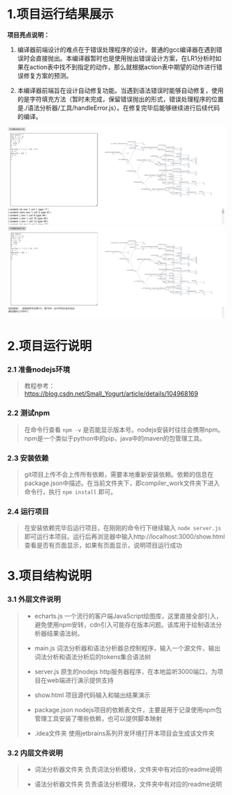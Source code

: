 # 1.项目运行结果展示
**项目亮点说明：** <br>
1. 编译器前端设计的难点在于错误处理程序的设计。普通的gcc编译器在遇到错误时会直接抛出。本编译器暂时也是使用抛出错误设计方案，在LR1分析时如果在action表中找不到指定的动作，那么就根据action表中期望的动作进行错误修复方案的预测。


2. 本编译器前端旨在设计自动修复功能。当遇到语法错误时能够自动修复，使用的是字符填充方法（暂时未完成，保留错误抛出的形式，错误处理程序的位置是./语法分析器/工具/handleError.js）。在修复完毕后能够继续进行后续代码的编译。

![](./语法分析器/信息/show.PNG)
![](./语法分析器/信息/show2.PNG)

# 2.项目运行说明
### 2.1 准备nodejs环境
>教程参考：https://blog.csdn.net/Small_Yogurt/article/details/104968169

### 2.2 测试npm
>在命令行查看 ```npm -v``` 是否能显示版本号。nodejs安装时往往会携带npm。npm是一个类似于python中的pip，java中的maven的包管理工具。

### 2.3 安装依赖
>git项目上传不会上传所有依赖，需要本地重新安装依赖。依赖的信息在package.json中描述。在当前文件夹下，即compiler_work文件夹下进入命令行，执行 ```npm install``` 即可。

### 2.4 运行项目
>在安装依赖完毕后运行项目，在刚刚的命令行下继续输入 ```node server.js``` 即可运行本项目。运行后再浏览器中输入http://localhost:3000/show.html 查看是否有页面显示，如果有页面显示，说明项目运行成功

# 3.项目结构说明
### 3.1 外层文件说明
>* echarts.js 一个流行的客户端JavaScript绘图库，这里直接全部引入，避免使用npm安转，cdn引入可能存在版本问题。该库用于绘制语法分析器结果语法树。
> 
> 
>* main.js 词法分析器和语法分析器总控制程序，输入一个源文件，输出词法分析和语法分析后的tokens集合语法树
>
> 
>* server.js 原生的nodejs http服务器程序，在本地监听3000端口，为项目在web端进行演示提供支持
>
> 
>* show.html 项目源代码输入和输出结果演示
> 
>* package.json nodejs项目的依赖表文件，主要是用于记录使用npm包管理工具安装了哪些依赖，也可以提供脚本映射
>
>
>* .idea文件夹 使用jetbrains系列开发环境打开本项目会生成该文件夹

### 3.2 内层文件说明
>* 词法分析器文件夹 负责词法分析模块，文件夹中有对应的readme说明
>
>
>* 语法分析器文件夹 负责语法分析模块，文件夹中有对应的readme说明